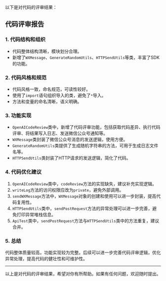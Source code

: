 以下是对代码的评审结果：

## 代码评审报告

### 1. 代码结构和组织

- 代码整体结构清晰，模块划分合理。
- 新增了`WXMessage`、`GenerateRandomUtils`、`HTTPSendUtils`等类，丰富了SDK的功能。

### 2. 代码风格和规范

- 代码风格一致，命名规范，可读性较好。
- 使用了`import`语句组织导入的类，避免了`*`导入。
- 方法和变量的命名清晰，语义明确。

### 3. 功能实现

- `OpenAICodeReview`类中，新增了代码评审功能，包括获取代码差异、执行代码评审、将结果写入日志、发送微信公众号通知等。
- `WXMessage`类封装了微信公众号消息的发送逻辑，使用方便。
- `GenerateRandomUtils`类提供了生成随机字符串的方法，可用于生成日志文件名等。
- `HTTPSendUtils`类封装了HTTP请求的发送逻辑，简化了代码。

### 4. 代码优化建议

1. `OpenAICodeReview`类中，`codeReview`方法的实现缺失，建议补充实现逻辑。
2. `writeLog`方法的访问权限应改为`private`，避免外部调用。
3. `sendWXMessage`方法中，`WXMessage`对象的创建和使用可以进一步封装，提高代码复用性。
4. `HTTPSendUtils`类中，`sendPostRequest`方法的异常处理可以进一步完善，避免打印异常堆栈信息。
5. `ApiTest`类中，`sendPostRequest`方法与`HTTPSendUtils`类中的方法重复，建议合并。

### 5. 总结

代码整体质量较高，功能实现较为完整。后续可以进一步完善代码评审逻辑，优化异常处理，提高代码的健壮性和可维护性。

---

以上是对代码的评审结果，希望对你有所帮助。如果有任何问题，欢迎随时提出。